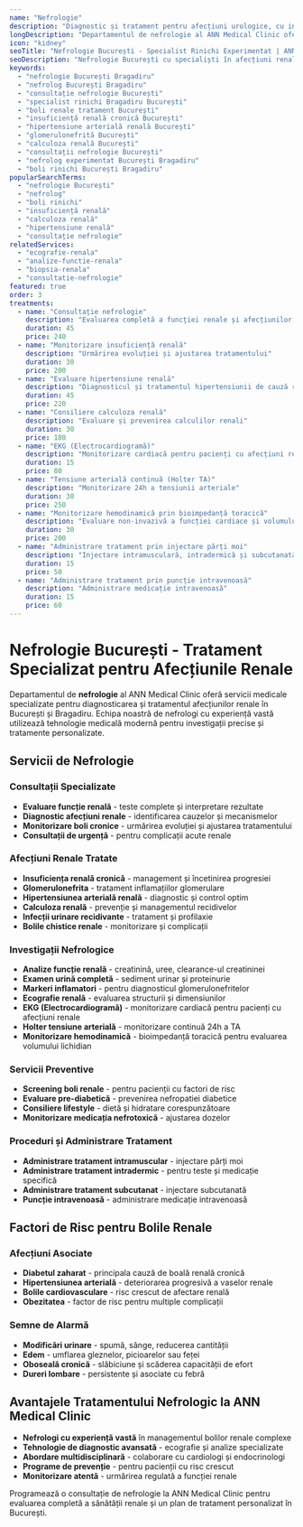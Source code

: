 ```yaml
---
name: "Nefrologie"
description: "Diagnostic și tratament pentru afecțiuni urologice, cu intervenții moderne realizate de specialiști"
longDescription: "Departamentul de nefrologie al ANN Medical Clinic oferă servicii medicale specializate pentru diagnosticarea și tratamentul afecțiunilor renale pentru pacienți din București și Bragadiru. Echipa noastră de nefrologi utilizează tehnologie medicală avansată pentru investigații precise și tratamente personalizate."
icon: "kidney"
seoTitle: "Nefrologie București - Specialist Rinichi Experimentat | ANN Medical Clinic"
seoDescription: "Nefrologie București cu specialiști în afecțiuni renale. Consultații nefrologie, tratament insuficiență renală, boli rinichi. ANN Medical Clinic Bragadiru."
keywords:
  - "nefrologie București Bragadiru"
  - "nefrolog București Bragadiru"
  - "consultație nefrologie București"
  - "specialist rinichi Bragadiru București"
  - "boli renale tratament București"
  - "insuficiență renală cronică București"
  - "hipertensiune arterială renală București"
  - "glomerulonefrită București"
  - "calculoza renală București"
  - "consultații nefrologie București"
  - "nefrolog experimentat București Bragadiru"
  - "boli rinichi București Bragadiru"
popularSearchTerms:
  - "nefrologie București"
  - "nefrolog"
  - "boli rinichi"
  - "insuficiență renală"
  - "calculoza renală"
  - "hipertensiune renală"
  - "consultație nefrologie"
relatedServices:
  - "ecografie-renala"
  - "analize-functie-renala"
  - "biopsia-renala"
  - "consultatie-nefrologie"
featured: true
order: 3
treatments:
  - name: "Consultație nefrologie"
    description: "Evaluarea completă a funcției renale și afecțiunilor asociate"
    duration: 45
    price: 240
  - name: "Monitorizare insuficiență renală"
    description: "Urmărirea evoluției și ajustarea tratamentului"
    duration: 30
    price: 200
  - name: "Evaluare hipertensiune renală"
    description: "Diagnosticul și tratamentul hipertensiunii de cauză renală"
    duration: 45
    price: 220
  - name: "Consiliere calculoza renală"
    description: "Evaluare și prevenirea calculilor renali"
    duration: 30
    price: 180
  - name: "EKG (Electrocardiogramă)"
    description: "Monitorizare cardiacă pentru pacienți cu afecțiuni renale"
    duration: 15
    price: 80
  - name: "Tensiune arterială continuă (Holter TA)"
    description: "Monitorizare 24h a tensiunii arteriale"
    duration: 30
    price: 250
  - name: "Monitorizare hemodinamică prin bioimpedanță toracică"
    description: "Evaluare non-invazivă a funcției cardiace și volumului lichidian"
    duration: 30
    price: 200
  - name: "Administrare tratament prin injectare părți moi"
    description: "Injectare intramusculară, intradermică și subcutanată"
    duration: 15
    price: 50
  - name: "Administrare tratament prin puncție intravenoasă"
    description: "Administrare medicație intravenoasă"
    duration: 15
    price: 60
---
```


# Nefrologie București - Tratament Specializat pentru Afecțiunile Renale

Departamentul de **nefrologie** al ANN Medical Clinic oferă servicii medicale specializate pentru diagnosticarea și tratamentul afecțiunilor renale în București și Bragadiru. Echipa noastră de nefrologi cu experiență vastă utilizează tehnologie medicală modernă pentru investigații precise și tratamente personalizate.

## Servicii de Nefrologie

### Consultații Specializate

- **Evaluare funcție renală** - teste complete și interpretare rezultate
- **Diagnostic afecțiuni renale** - identificarea cauzelor și mecanismelor
- **Monitorizare boli cronice** - urmărirea evoluției și ajustarea tratamentului
- **Consultații de urgență** - pentru complicații acute renale

### Afecțiuni Renale Tratate

- **Insuficiența renală cronică** - management și încetinirea progresiei
- **Glomerulonefrita** - tratament inflamațiilor glomerulare
- **Hipertensiunea arterială renală** - diagnostic și control optim
- **Calculoza renală** - prevenție și managementul recidivelor
- **Infecții urinare recidivante** - tratament și profilaxie
- **Bolile chistice renale** - monitorizare și complicații

### Investigații Nefrologice

- **Analize funcție renală** - creatinină, uree, clearance-ul creatininei
- **Examen urină completă** - sediment urinar și proteinurie
- **Markeri inflamatori** - pentru diagnosticul glomerulonefritelor
- **Ecografie renală** - evaluarea structurii și dimensiunilor
- **EKG (Electrocardiogramă)** - monitorizare cardiacă pentru pacienți cu afecțiuni renale
- **Holter tensiune arterială** - monitorizare continuă 24h a TA
- **Monitorizare hemodinamică** - bioimpedanță toracică pentru evaluarea volumului lichidian

### Servicii Preventive

- **Screening boli renale** - pentru pacienții cu factori de risc
- **Evaluare pre-diabetică** - prevenirea nefropatiei diabetice
- **Consiliere lifestyle** - dietă și hidratare corespunzătoare
- **Monitorizare medicația nefrotoxică** - ajustarea dozelor

### Proceduri și Administrare Tratament

- **Administrare tratament intramuscular** - injectare părți moi
- **Administrare tratament intradermic** - pentru teste și medicație specifică
- **Administrare tratament subcutanat** - injectare subcutanată
- **Puncție intravenoasă** - administrare medicație intravenoasă

## Factori de Risc pentru Bolile Renale

### Afecțiuni Asociate

- **Diabetul zaharat** - principala cauză de boală renală cronică
- **Hipertensiunea arterială** - deteriorarea progresivă a vaselor renale
- **Bolile cardiovasculare** - risc crescut de afectare renală
- **Obezitatea** - factor de risc pentru multiple complicații

### Semne de Alarmă

- **Modificări urinare** - spumă, sânge, reducerea cantității
- **Edem** - umflarea gleznelor, picioarelor sau feței
- **Oboseală cronică** - slăbiciune și scăderea capacității de efort
- **Dureri lombare** - persistente și asociate cu febră

## Avantajele Tratamentului Nefrologic la ANN Medical Clinic

- **Nefrologi cu experiență vastă** în managementul bolilor renale complexe
- **Tehnologie de diagnostic avansată** - ecografie și analize specializate
- **Abordare multidisciplinară** - colaborare cu cardiologi și endocrinologi
- **Programe de prevenție** - pentru pacienții cu risc crescut
- **Monitorizare atentă** - urmărirea regulată a funcției renale

Programează o consultație de nefrologie la ANN Medical Clinic pentru evaluarea completă a sănătății renale și un plan de tratament personalizat în București.
